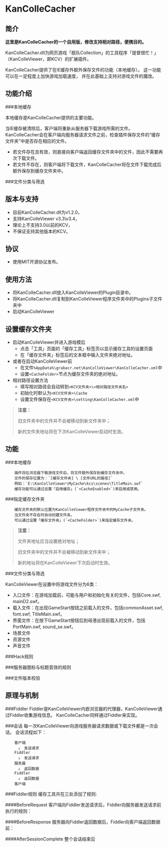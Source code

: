 ﻿KanColleCacher
====================


简介
-----------------------

**这里是KanColleCacher的一个自用版，修改支持相对路径，便携目的。**

KanColleCacher.dll为网页游戏「舰队Collection」的工具程序「提督很忙！」（KanColleViewer，即KCV）的扩展插件。

KanColleCacher提供了在IE缓存外额外保存文件的功能（本地缓存）。
这一功能可以在一定程度上加快游戏加载速度，
并在此基础上支持对游戏文件的魔改。




功能介绍
-----------------------

###本地缓存

本地缓存是KanColleCacher提供的主要功能。

当IE缓存被清除后，客户端将重新从服务器下载游戏所需的文件。
KanColleCacher会在客户端向服务器请求文件之前，检查插件保存文件的“缓存文件夹”中是否存在相应的文件。

* 若文件存在且有效，则直接向客户端返回缓存文件夹中的文件，因此不需要再次下载文件。
* 若文件不存在，则客户端将下载文件，KanColleCacher将在文件下载完成后额外保存到缓存文件夹中。


###文件分类与筛选




版本与支持
-----------------------
* 目前KanColleCacher.dll为v1.2.0，
* 支持KanColleViewer v3.3\v3.4，
* 理论上不支持3.0以前的KCV，
* 不保证支持其他版本的KCV。


协议
--------------------
* 使用MIT开源协议发布。




使用方法
--------------------
* 将KanColleCacher.dll放入KanColleViewer的Plugin目录中。
* 将KanColleCacher.dll复制到KanColleViewer程序文件夹中的Plugins子文件夹中
* 启动KanColleViewer






设置缓存文件夹
--------------------
* 启动KanColleViewer并进入游戏模后
    * 点击「工具」页面的「缓存工具」标签页以显示缓存工具的设置页面
	* 在「缓存文件夹」标签后的文本框中输入文件夹绝对地址。
* 或者在启动KanColleViewer前
    * 在文件`%AppData%\grabacr.net\KanColleViewer\KanColleCacher.xml`中
	* 设置`<CacheFolder>`节点为缓存文件夹的绝对地址。
* 相对路径设置方法
  * 填写相对路径会自动转到`<KCV文件夹>\<相对路径文件夹名>`
  * 初始化时默认为`<KCV文件夹>\Cache`
  * 设置文件保存在`<KCV文件夹>\setting\KanColleCacher.xml`中

> **注意：**
> 
> 旧文件夹中的文件并不会被移动到新文件夹中；
> 
> 新的文件夹地址将在下次KanColleViewer启动时生效。






功能
--------------------

###本地缓存

        插件将在浏览器下载游戏文件后，将文件额外保存到缓存文件夹中。
        文件的保存位置为：`[缓存文件夹] \ [文件URL的路径]`
        例如：`E:\KanColleViewer\MyCache\kcs\scenes\TitleMain.swf`
        缓存功能可以通过设置「启用缓存」(`<CacheEnabled>`)来启用或禁用。



###指定缓存文件夹

        缓存文件夹的默认位置为KanColleViewer程序文件夹中的MyCache子文件夹。
        当文件夹不存在时自动创建文件夹。
        可以通过设置「缓存文件夹」(`<CacheFolder>`)来指定缓存文件夹。

> **注意：**
> 
> 文件夹地址应当设置绝对地址；
> 
> 旧文件夹中的文件并不会被移动到新文件夹中；
>
> 新的地址将在KanColleViewer下次启动时生效。



###文件分类与筛选

KanColleViewer在设置中将游戏文件分为6类：

* 入口文件：在游戏加载前，可能与用户和初始化有关的文件，包括Core.swf, mainD2.swf。
* 载入文件：在出现GameStart按钮之前载入的文件，包括commonAsset.swf, font.swf, TitleMain.swf。
* 界面文件：在按下GameStart按钮后到母港出现前载入的文件，包括PortMain.swf, sound_se.swf。
* 场景文件
* 资源文件
* 声音文件




###Hack规则
>

###服务器图标与标题音效的规则
>

###文件版本校验
>





原理与机制
-------------------

###Fiddler
		Fiddler是KanColleViewer内嵌浏览器的代理器，KanColleViewer通过Fiddler收集游戏信息。
		KanColleCacher同样通过Fiddler来实现。


###会话
		每一次KanColleViewer向游戏服务器请求数据或下载文件都是一次会话。
		会话流程如下：

		客户端
		　↓　发送请求
		Fiddler
		　↓　发送请求
		服务器
		　↓　返回数据
		Fiddler
		　↓　返回数据
		客户端



###Fiddler规则
缓存工具共在三处添加了规则:

####BeforeRequest
客户端向Fiddler发送请求后，Fiddler向服务器发送请求前执行的规则：


####BeforeResponse
服务器向Fiddler返回数据后，Fiddler向客户端返回数据前：

####AfterSessionComplete
整个会话结束后

